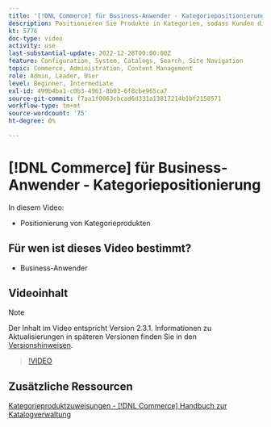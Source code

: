 ```yaml
---
title: '[!DNL Commerce] für Business-Anwender - Kategoriepositionierung'
description: Positionieren Sie Produkte in Kategorien, sodass Kunden die Produkte oben sehen, die sie sehen sollen.
kt: 5776
doc-type: video
activity: use
last-substantial-update: 2022-12-28T00:00:00Z
feature: Configuration, System, Catalogs, Search, Site Navigation
topic: Commerce, Administration, Content Management
role: Admin, Leader, User
level: Beginner, Intermediate
exl-id: 499b4ba1-c0b3-4961-8b03-6f8cbe965ca7
source-git-commit: f7aa1f0063cbcad6d331a13817214b1bf2158571
workflow-type: tm+mt
source-wordcount: '75'
ht-degree: 0%

---
```


# [!DNL Commerce] für Business-Anwender - Kategoriepositionierung

In diesem Video:

- Positionierung von Kategorieprodukten

## Für wen ist dieses Video bestimmt?

- Business-Anwender

## Videoinhalt

>[!NOTE]
>
>Der Inhalt im Video entspricht Version 2.3.1. Informationen zu Aktualisierungen in späteren Versionen finden Sie in den [Versionshinweisen](https://experienceleague.adobe.com/docs/commerce-operations/release/notes/overview.html?lang=de).

>[!VIDEO](https://video.tv.adobe.com/v/329944?quality=12&learn=on&captions=ger)

## Zusätzliche Ressourcen

[Kategorieproduktzuweisungen - [!DNL Commerce] Handbuch zur Katalogverwaltung](https://experienceleague.adobe.com/docs/commerce-admin/catalog/categories/products-in-category/categories-product-assignments.html?lang=de)
